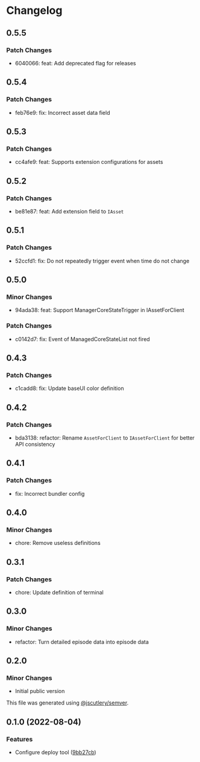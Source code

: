 # Changelog

## 0.5.5

### Patch Changes

- 6040066: feat: Add deprecated flag for releases

## 0.5.4

### Patch Changes

- feb76e9: fix: Incorrect asset data field

## 0.5.3

### Patch Changes

- cc4afe9: feat: Supports extension configurations for assets

## 0.5.2

### Patch Changes

- be81e87: feat: Add extension field to `IAsset`

## 0.5.1

### Patch Changes

- 52ccfd1: fix: Do not repeatedly trigger event when time do not change

## 0.5.0

### Minor Changes

- 94ada38: feat: Support ManagerCoreStateTrigger in IAssetForClient

### Patch Changes

- c0142d7: fix: Event of ManagedCoreStateList not fired

## 0.4.3

### Patch Changes

- c1cadd8: fix: Update baseUI color definition

## 0.4.2

### Patch Changes

- bda3138: refactor: Rename `AssetForClient` to `IAssetForClient` for better API consistency

## 0.4.1

### Patch Changes

- fix: Incorrect bundler config

## 0.4.0

### Minor Changes

- chore: Remove useless definitions

## 0.3.1

### Patch Changes

- chore: Update definition of terminal

## 0.3.0

### Minor Changes

- refactor: Turn detailed episode data into episode data

## 0.2.0

### Minor Changes

- Initial public version

This file was generated using [@jscutlery/semver](https://github.com/jscutlery/semver).

## 0.1.0 (2022-08-04)

### Features

- Configure deploy tool ([9bb27cb](https://github.com/Web-Media-Foundation/infrastructure/commit/9bb27cb7512d097b7d4e385876db3e90a8da24ec))
